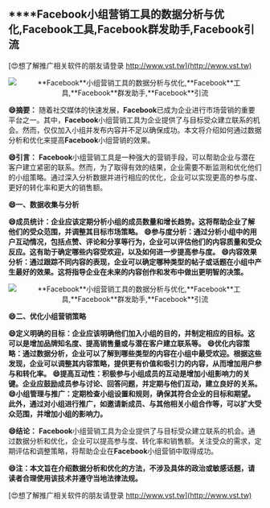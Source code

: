 ## ****Facebook**小组营销工具的数据分析与优化,**Facebook**工具,**Facebook**群发助手,**Facebook**引流**

[😍想了解推广相关软件的朋友请登录 http://www.vst.tw](http://www.vst.tw)

 <center><img src="https://vst.tw/MP4/tuiguang/png/6.png" alt="**Facebook**小组营销工具的数据分析与优化,**Facebook**工具,**Facebook**群发助手,**Facebook**引流"></center>

**😄摘要：**
随着社交媒体的快速发展，**Facebook**已成为企业进行市场营销的重要平台之一。其中，**Facebook**小组营销工具为企业提供了与目标受众建立联系的机会。然而，仅仅加入小组并发布内容并不足以确保成功。本文将介绍如何通过数据分析和优化来提高**Facebook**小组营销的效果。

**😄引言：**
**Facebook**小组营销工具是一种强大的营销手段，可以帮助企业与潜在客户建立紧密的联系。然而，为了取得有效的结果，企业需要不断监测和优化他们的小组策略。通过深入分析数据并进行相应的优化，企业可以实现更高的参与度、更好的转化率和更大的销售额。

**😄一、数据收集与分析**

**😄成员统计：企业应该定期分析小组的成员数量和增长趋势。这将帮助企业了解他们的受众范围，并调整其目标市场策略。**
**😄参与度分析：通过分析小组中的用户互动情况，包括点赞、评论和分享等行为，企业可以评估他们的内容质量和受众反应。这有助于确定哪些内容受欢迎，以及如何进一步提高参与度。**
**😄内容效果分析：通过跟踪不同内容的表现，企业可以确定哪种类型的帖子或话题在小组中产生最好的效果。这将指导企业在未来的内容创作和发布中做出更明智的决策。**

 <center><img src="https://vst.tw/MP4/tuiguang/png/8.png" alt="**Facebook**小组营销工具的数据分析与优化,**Facebook**工具,**Facebook**群发助手,**Facebook**引流"></center>

**😄二、优化小组营销策略**

**😄定义明确的目标：企业应该明确他们加入小组的目的，并制定相应的目标。这可以是增加品牌知名度、提高销售量或与潜在客户建立联系等。**
**😄优化内容策略：通过数据分析，企业可以了解到哪些类型的内容在小组中最受欢迎。根据这些发现，企业可以调整其内容策略，提供更有价值和吸引力的内容，从而增加用户参与和转化率。**
**😄提高互动性：积极参与小组成员的互动是增加小组影响力的关键。企业应鼓励成员参与讨论、回答问题，并定期与他们互动，建立良好的关系。**
**😄小组管理与推广：定期检查小组设置和规则，确保其符合企业的目标和期望。此外，通过对小组进行推广，如邀请新成员、与其他相关小组合作等，可以扩大受众范围，并增加小组的影响力。**

**😄结论：**
**Facebook**小组营销工具为企业提供了与目标受众建立联系的机会。通过数据分析和优化，企业可以提高参与度、转化率和销售额。关注受众的需求，定期评估和调整策略，将帮助企业在**Facebook**小组营销中取得成功。

**😄注：本文旨在介绍数据分析和优化的方法，不涉及具体的政治或敏感话题，请读者合理使用该技术并遵守当地法律法规。**

[😍想了解推广相关软件的朋友请登录 http://www.vst.tw](http://www.vst.tw)




